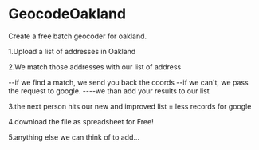 GeocodeOakland
==============

Create a free batch geocoder for oakland.

1.Upload a list of addresses in Oakland

2.We match those addresses with our list of address

--if we find a match, we send you back the coords
--if we can't, we pass the request to google. 
----we than add your results to our list

3.the next person hits our new and improved list = less records for google

4.download the file as spreadsheet for Free!

5.anything else we can think of to add... 